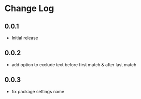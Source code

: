 # Change Log

## 0.0.1

- Initial release

## 0.0.2

- add option to exclude text before first match & after last match

## 0.0.3

- fix package settings name
